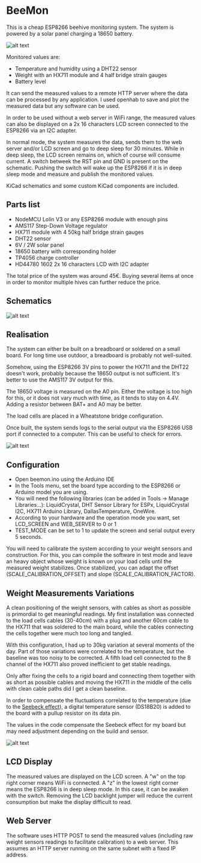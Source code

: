 # BeeMon

This is a cheap ESP8266 beehive monitoring system. The system is powered by a solar panel charging a 18650 battery.

![alt text](setup.png "Weight sensor calibration")

Monitored values are:
- Temperature and humidity using a DHT22 sensor
- Weight with an HX711 module and 4 half bridge strain gauges
- Battery level

It can send the measured values to a remote HTTP server where the data can be processed by any application. I used openhab to save and plot the measured data but any software can be used.

In order to be used without a web server in WiFi range, the measured values can also be displayed on a 2x 16 characters LCD screen connected to the ESP8266 via an I2C adapter. 

In normal mode, the system measures the data, sends them to the web server and/or LCD screen and go to deep sleep for 30 minutes. While in deep sleep, the LCD screen remains on, which of course will consume current. A switch betweek the RST pin and GND is present on the schematic. Pushing the switch will wake up the ESP8266 if it is in deep sleep mode and measure and publish the monitored values.

KiCad schematics and some custom KiCad components are included. 

## Parts list

- NodeMCU Lolin V3 or any ESP8266 module with enough pins
- AMS117 Step-Down Voltage regulator
- HX711 module with 4 50kg half bridge strain gauges
- DHT22 sensor
- 6V / 2W solar panel
- 18650 battery with corresponding holder
- TP4056 charge controller
- HD44780 1602 2x 16 characters LCD with I2C adapter

The total price of the system was around 45€. Buying several items at once in order to monitor multiple hives can  further reduce the price.

## Schematics

![alt text](schematic.png "System schematics")

## Realisation

The system can either be built on a breadboard or soldered on a small board. For long time use outdoor, a breadboard is probably not well-suited.

Somehow, using the ESP8266 3V pins to power the HX711 and the DHT22 doesn't work, probably because the 18650 output is not sufficient. It's better to use the AMS117 3V output for this.

The 18650 voltage is measured on the A0 pin. Either the voltage is too high for this, or it does not vary much with time, as it tends to stay on 4.4V. Adding a resistor between BAT+ and A0 may be better.

The load cells are placed in a Wheatstone bridge configuration.

Once built, the system sends logs to the serial output via the ESP8266 USB port if connected to a computer. This can be useful to check for errors.

![alt text](board.png "Finished board")

## Configuration

- Open beemon.ino using the Arduino IDE
- In the Tools menu, set the board type according to the ESP8266 or Arduino model you are using.
- You will need the following libraries (can be added in Tools -> Manage Libraries...): LiquidCrystal, DHT Sensor Library for ESPx, LiquidCrystal I2C, HX711 Arduino Library, DallasTemperature, OneWire.
- According to your hardware and the operation mode you want, set LCD_SCREEN and WEB_SERVER to 0 or 1
- TEST_MODE can be set to 1 to update the screen and serial output every 5 seconds.

You will need to calibrate the system according to your weight sensors and construction. For this, you can compile the software in test mode and leave an heavy object whose weight is known on your load cells until the measured weight stabilizes. 
Once stabilized, you can adapt the offset (SCALE_CALIBRATION_OFFSET) and slope (SCALE_CALIBRATION_FACTOR). 

## Weight Measurements Variations

A clean positioning of the weight sensors, with cables as short as possible is primordial to get meaningful readings. My first installation was connected to the load cells cables (30-40cm) with a plug and another 60cm cable to the HX711 that was soldered to the main board, while the cables connecting the cells together were much too long and tangled.

With this configuration, I had up to 30kg variation at several moments of the day. Part of those variations were correlated to the temperature, but the baseline was too noisy to be corrected. A fifth load cell connected to the B channel of the HX711 also proved inefficient to get stable readings.

Only after fixing the cells to a rigid board and connecting them together with as short as possible cables and moving the HX711 in the middle of the cells with clean cable paths did I get a clean baseline.

In order to compensate the fluctuations correlated to the temperature (due to the [Seebeck effect](https://en.wikipedia.org/wiki/Thermoelectric_effect#Seebeck_effect)), a digital temperature sensor (DS18B20) is added to the board with a pullup resistor on its data pin.

The values in the code compensate the Seebeck effect for my board but may need adjustment depending on the build and sensor.

![alt text](weight_sensors.png "Weight sensors board")

## LCD Display

The measured values are displayed on the LCD screen.
A "w" on the top right corner means WiFi is connected. A "z" in the lowest right corner means the ESP8266 is in deep sleep mode. In this case, it can be awaken with the switch. Removing the LCD backlight jumper will reduce the current consumption but make the display difficult to read.

## Web Server

The software uses HTTP POST to send the measured values (including raw weight sensors readings to facilitate calibration) to a web server. This assumes an HTTP server running on the same subnet with a fixed IP address. 